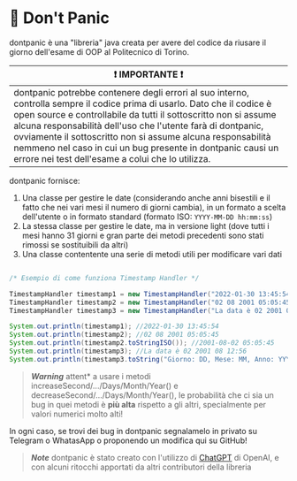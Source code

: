 # 📕 Don't Panic

dontpanic è una "libreria" java creata per avere del codice da riusare il giorno dell'esame di OOP al Politecnico di Torino.

|:heavy_exclamation_mark: **IMPORTANTE** :heavy_exclamation_mark:|
|------------------------------------------------------------------|
|dontpanic potrebbe contenere degli errori al suo interno, controlla sempre il codice prima di usarlo. Dato che il codice è open source e controllabile da tutti il sottoscritto non si assume alcuna responsabilità dell'uso che l'utente farà di dontpanic, ovviamente il sottoscritto non si assume alcuna responsabilità nemmeno nel caso in cui un bug presente in dontpanic causi un errore nei test dell'esame a colui che lo utilizza.|

dontpanic fornisce:

1. Una classe per gestire le date (considerando anche anni bisestili e il fatto che nei vari mesi il numero di giorni cambia), in un formato a scelta dell'utente o in formato standard (formato ISO: `YYYY-MM-DD hh:mm:ss`)
2. La stessa classe per gestire le date, ma in versione light (dove tutti i mesi hanno 31 giorni e gran parte dei metodi precedenti sono stati rimossi se sostituibili da altri)
3. Una classe contentente una serie di metodi utili per modificare vari dati


```java

/* Esempio di come funziona Timestamp Handler */

TimestampHandler timestamp1 = new TimestampHandler("2022-01-30 13:45:54");
TimestampHandler timestamp2 = new TimestampHandler("02 08 2001 05:05:45", "DD MM YYYY hh:mm:ss");
TimestampHandler timestamp3 = new TimestampHandler("La data è 02 2001 08 12:56", "La data è DD YYYY MM hh:mm");

System.out.println(timestamp1); //2022-01-30 13:45:54
System.out.println(timestamp2); //02 08 2001 05:05:45
System.out.println(timestamp2.toStringISO()); //2001-08-02 05:05:45
System.out.println(timestamp3); //La data è 02 2001 08 12:56
System.out.println(timestamp3.toString("Giorno: DD, Mese: MM, Anno: YYYY, Minuto: mm")); // Giorno: 02, Mese: 08, Anno: 2001, Minuto: 56

```

> ***Warning*** attent* a usare i metodi increaseSecond/.../Days/Month/Year() e decreaseSecond/.../Days/Month/Year(), le probabilità che ci sia un bug in quei metodi è **più alta** rispetto a gli altri, specialmente per valori numerici molto alti!

In ogni caso, se trovi dei bug in dontpanic segnalamelo in privato su Telegram o WhatasApp o proponendo un modifica qui su GitHub!

> ***Note*** dontpanic è stato creato con l'utilizzo di [ChatGPT](https://chat.openai.com/chat) di OpenAI, e con alcuni ritocchi apportati da altri contributori della libreria
